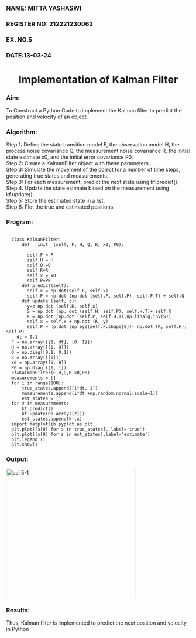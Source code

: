 <H3>NAME: MITTA YASHASWI</H3>
<H3>REGISTER NO: 212221230062</H3>
<H3>EX. NO.5</H3>
<H3>DATE:13-03-24</H3>
<H1 ALIGN =CENTER> Implementation of Kalman Filter</H1>
<H3>Aim:</H3> To Construct a Python Code to implement the Kalman filter to predict the position and velocity of an object.
<H3>Algorithm:</H3>
Step 1: Define the state transition model F, the observation model H, the process noise covariance Q, the measurement noise covariance R, the initial state estimate x0, and the initial error covariance P0.<BR>
Step 2:  Create a KalmanFilter object with these parameters.<BR>
Step 3: Simulate the movement of the object for a number of time steps, generating true states and measurements. <BR>
Step 3: For each measurement, predict the next state using kf.predict().<BR>
Step 4: Update the state estimate based on the measurement using kf.update().<BR>
Step 5: Store the estimated state in a list.<BR>
Step 6: Plot the true and estimated positions.<BR>
<H3>Program:</H3>

~~~

  class KalmanFilter:
      def __init__(self, F, H, Q, R, x0, P0):

        self.F = F 
        self.H = H
        self.Q =Q
        self.R=R
        self.x = x0
        self.P=P0 
      def predict(self):
        self.x = np.dot(self.F, self.x)
        self.P = np.dot (np.dot (self.F, self.P), self.F.T) + self.Q
      def update (self, z):
        y=z-np.dot (self.H, self.x)
        S = np.dot (np. dot (self.H, self.P), self.H.T)+ self.R
        K = np.dot (np.dot (self.P, self.H.T),np.linalg.inv(S))
        self.x = self.x + np.dot (K, y)
        self.P = np.dot (np.eye(self.F.shape[0])- np.dot (K, self.H), self.P)
    dt = 0.1
  F = np.array([[1, dt], [0, 1]]) 
  H = np.array([[1, 0]]) 
  Q = np.diag([0.1, 0.1])
  R = np.array([[1]]) 
  x0 = np.array([0, 0]) 
  P0 = np.diag ([1, 1]) 
  kf=KalmanFilter(F,H,Q,R,x0,P0)
  measurements = []
  for i in range(100):
      true_states.append([i*dt, 1]) 
      measurements.append(i*dt +np.random.normal(scale=1))
      est_states = []
  for z in measurements:
      kf.predict()
      kf.update(np.array([z]))
      est_states.append(kf.x)
  import matplotlib.pyplot as plt
  plt.plot([s[0] for s in true_states], label='true') 
  plt.plot([s[0] for s in est_states],label='estimate')
  plt.legend ()
  plt.show()

~~~


<H3>Output:</H3>
<img width="353" alt="aai 5-1" src="https://github.com/yashaswimitta/Ex-5--AAI/assets/94619247/90c1b368-29f2-480a-a407-4f1c71e07992">


<H3>Results:</H3>
Thus, Kalman filter is implemented to predict the next position and   velocity in Python



